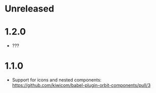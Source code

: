 # Unreleased

# 1.2.0

- ???

# 1.1.0

- Support for icons and nested components: https://github.com/kiwicom/babel-plugin-orbit-components/pull/3
